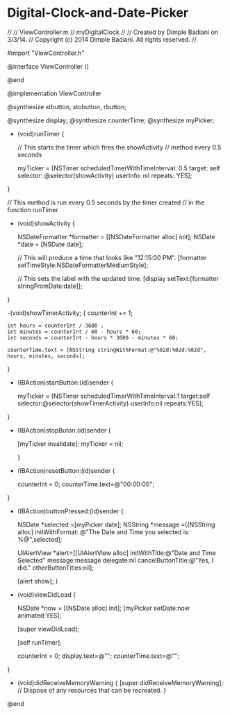 Digital-Clock-and-Date-Picker
=============================
//
//  ViewController.m
//  myDigitalClock
//
//  Created by Dimple Badiani on 3/3/14.
//  Copyright (c) 2014 Dimple Badiani. All rights reserved.
//

#import "ViewController.h"

@interface ViewController ()

@end

@implementation ViewController

@synthesize stbutton, stobutton, rbutton;

@synthesize display;
@synthesize counterTime;
@synthesize myPicker;

- (void)runTimer {
    
    // This starts the timer which fires the showActivity
    // method every 0.5 seconds
    
    myTicker = [NSTimer scheduledTimerWithTimeInterval: 0.5 target: self selector: @selector(showActivity) userInfo: nil repeats: YES];
    
}


// This method is run every 0.5 seconds by the timer created
// in the function runTimer

- (void)showActivity {
    
    NSDateFormatter *formatter = [[NSDateFormatter alloc] init];
    NSDate *date = [NSDate date];
    
    // This will produce a time that looks like "12:15:00 PM".
    [formatter setTimeStyle:NSDateFormatterMediumStyle];
    
    // This sets the label with the updated time.
    [display setText:[formatter stringFromDate:date]];
    
}



-(void)showTimerActivity;
{
    counterInt += 1;
    
    int hours = counterInt / 3600 ;
    int minutes = counterInt / 60 - hours * 60;
    int seconds = counterInt - hours * 3600 - minutes * 60;
    
    counterTime.text = [NSString stringWithFormat:@"%02d:%02d:%02d", hours, minutes, seconds];
    
    
}


- (IBAction)startButton:(id)sender {
    
    myTicker = [NSTimer scheduledTimerWithTimeInterval:1 target:self selector:@selector(showTimerActivity) userInfo:nil repeats:YES];
    

    
}

- (IBAction)stopButon:(id)sender {
    
    [myTicker invalidate];
    myTicker = nil;
  
    }


- (IBAction)resetButton:(id)sender {
    
    
    counterInt = 0;
    counterTime.text=@"00:00:00";
    
    
    
}

- (IBAction)buttonPressed:(id)sender {
    
    
    
    NSDate *selected =[myPicker date];
    NSString *message =[[NSString alloc] initWithFormat:
                        @"The Date and Time you selected is: %@",selected];
    
    UIAlertView *alert=[[UIAlertView alloc] initWithTitle:@"Date and Time Selected" message:message delegate:nil cancelButtonTitle:@"Yes, I did." otherButtonTitles:nil];
    
    [alert show];
}

- (void)viewDidLoad
{
    
	NSDate *now = [[NSDate alloc] init];
    [myPicker setDate:now animated:YES];
    
    
    [super viewDidLoad];
	
	[self runTimer];
    
    counterInt = 0;
    display.text=@"";
    counterTime.text=@"";
    
    
    
  
    
}

- (void)didReceiveMemoryWarning
{
    [super didReceiveMemoryWarning];
    // Dispose of any resources that can be recreated.
}

@end
